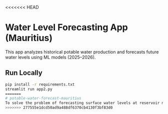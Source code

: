 <<<<<<< HEAD
# Water Level Forecasting App (Mauritius)

This app analyzes historical potable water production and forecasts future water levels using ML models (2025–2026).

## Run Locally
```bash
pip install -r requirements.txt
streamlit run app2.py
=======
# potable-water-forecast-mauritius
To solve the problem of forecasting surface water levels at reservoir monitoring stations, the model requires historical time-series hydrological data that reflects both temporal and spatial variations. The data must capture how water levels change over time across different stations so that the model can learn seasonal patterns, inter-annual 
>>>>>>> 277555e1dcd50ad9a488df6370cb4130f3bf83d0
